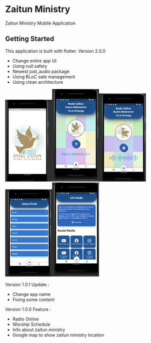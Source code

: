 # Zaitun Ministry

Zaitun Ministry Mobile Application

## Getting Started
This application is built with flutter.
Version 2.0.0
- Change entire app UI
- Using null safety
- Newest just_audio package
- Using BLoC sate management
- Using clean architecture

<img src="https://github.com/JoelMarpaung/zaitun_ministry/blob/main/screenshots/1.png" width="150"><img src="https://github.com/JoelMarpaung/zaitun_ministry/blob/main/screenshots/2.png" width="150"><img src="https://github.com/JoelMarpaung/zaitun_ministry/blob/main/screenshots/3.png" width="150"><img src="https://github.com/JoelMarpaung/zaitun_ministry/blob/main/screenshots/4.png" width="150"><img src="https://github.com/JoelMarpaung/zaitun_ministry/blob/main/screenshots/5.png" width="150">

Version 1.0.1
Update :
- Change app name
- Fixing some content

Version 1.0.0
Feature :
- Radio Online
- Worship Schedule
- Info about zaitun ministry
- Google map to show zaitun ministry location


